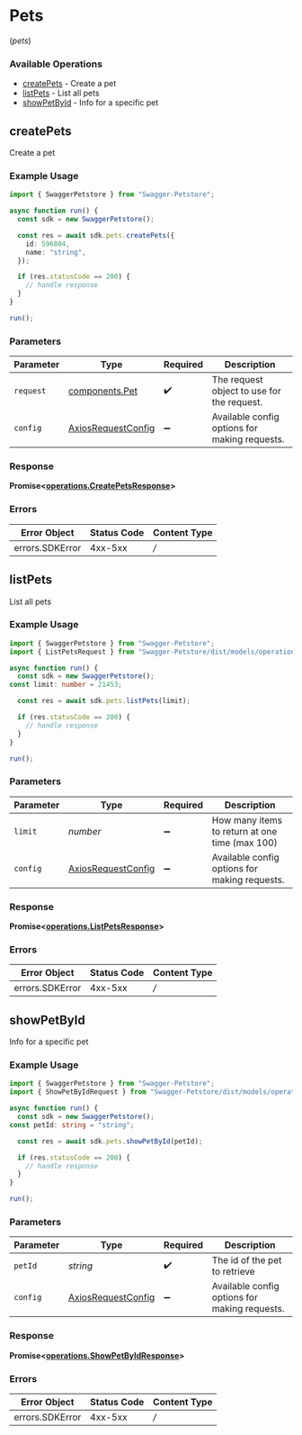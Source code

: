 # Pets
(*pets*)

### Available Operations

* [createPets](#createpets) - Create a pet
* [listPets](#listpets) - List all pets
* [showPetById](#showpetbyid) - Info for a specific pet

## createPets

Create a pet

### Example Usage

```typescript
import { SwaggerPetstore } from "Swagger-Petstore";

async function run() {
  const sdk = new SwaggerPetstore();

  const res = await sdk.pets.createPets({
    id: 596804,
    name: "string",
  });

  if (res.statusCode == 200) {
    // handle response
  }
}

run();
```

### Parameters

| Parameter                                                    | Type                                                         | Required                                                     | Description                                                  |
| ------------------------------------------------------------ | ------------------------------------------------------------ | ------------------------------------------------------------ | ------------------------------------------------------------ |
| `request`                                                    | [components.Pet](../../models/components/pet.md)             | :heavy_check_mark:                                           | The request object to use for the request.                   |
| `config`                                                     | [AxiosRequestConfig](https://axios-http.com/docs/req_config) | :heavy_minus_sign:                                           | Available config options for making requests.                |


### Response

**Promise<[operations.CreatePetsResponse](../../models/operations/createpetsresponse.md)>**
### Errors

| Error Object    | Status Code     | Content Type    |
| --------------- | --------------- | --------------- |
| errors.SDKError | 4xx-5xx         | */*             |

## listPets

List all pets

### Example Usage

```typescript
import { SwaggerPetstore } from "Swagger-Petstore";
import { ListPetsRequest } from "Swagger-Petstore/dist/models/operations";

async function run() {
  const sdk = new SwaggerPetstore();
const limit: number = 21453;

  const res = await sdk.pets.listPets(limit);

  if (res.statusCode == 200) {
    // handle response
  }
}

run();
```

### Parameters

| Parameter                                                    | Type                                                         | Required                                                     | Description                                                  |
| ------------------------------------------------------------ | ------------------------------------------------------------ | ------------------------------------------------------------ | ------------------------------------------------------------ |
| `limit`                                                      | *number*                                                     | :heavy_minus_sign:                                           | How many items to return at one time (max 100)               |
| `config`                                                     | [AxiosRequestConfig](https://axios-http.com/docs/req_config) | :heavy_minus_sign:                                           | Available config options for making requests.                |


### Response

**Promise<[operations.ListPetsResponse](../../models/operations/listpetsresponse.md)>**
### Errors

| Error Object    | Status Code     | Content Type    |
| --------------- | --------------- | --------------- |
| errors.SDKError | 4xx-5xx         | */*             |

## showPetById

Info for a specific pet

### Example Usage

```typescript
import { SwaggerPetstore } from "Swagger-Petstore";
import { ShowPetByIdRequest } from "Swagger-Petstore/dist/models/operations";

async function run() {
  const sdk = new SwaggerPetstore();
const petId: string = "string";

  const res = await sdk.pets.showPetById(petId);

  if (res.statusCode == 200) {
    // handle response
  }
}

run();
```

### Parameters

| Parameter                                                    | Type                                                         | Required                                                     | Description                                                  |
| ------------------------------------------------------------ | ------------------------------------------------------------ | ------------------------------------------------------------ | ------------------------------------------------------------ |
| `petId`                                                      | *string*                                                     | :heavy_check_mark:                                           | The id of the pet to retrieve                                |
| `config`                                                     | [AxiosRequestConfig](https://axios-http.com/docs/req_config) | :heavy_minus_sign:                                           | Available config options for making requests.                |


### Response

**Promise<[operations.ShowPetByIdResponse](../../models/operations/showpetbyidresponse.md)>**
### Errors

| Error Object    | Status Code     | Content Type    |
| --------------- | --------------- | --------------- |
| errors.SDKError | 4xx-5xx         | */*             |
